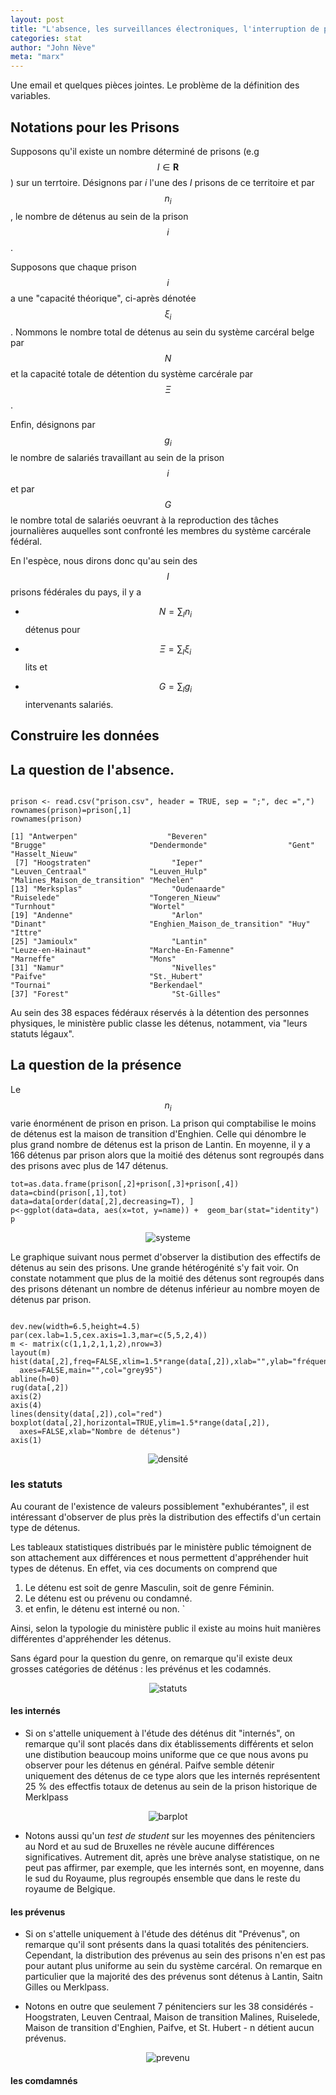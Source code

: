 ```yaml
---
layout: post
title: "L'absence, les surveillances électroniques, l'interruption de peine et le Virus : "
categories: stat
author: "John Nève"
meta: "marx"
---
```


Une email et quelques pièces jointes. Le problème de la définition des variables. 

## Notations pour les Prisons

Supposons qu'il existe un nombre déterminé de prisons (e.g $$ I \in \mathbf{R} $$) sur un terrtoire. Désignons par $i$ l'une des $I$ prisons de ce territoire et par $$ n_i $$, le nombre de détenus au sein de la prison $$i$$.

Supposons que chaque prison $$i$$ a une "capacité théorique", ci-après dénotée $$ \xi_i $$. Nommons le nombre total de détenus au sein du système carcéral belge par $$ N $$ et la capacité totale de détention du système carcérale par $$ \Xi $$. 

Enfin, désignons par $$g_i$$ le nombre de salariés travaillant au sein de la prison $$i$$ et par $$G$$ le nombre total de salariés oeuvrant à la reproduction des tâches journalières auquelles sont confronté les membres du système carcérale fédéral.

En l'espèce, nous dirons donc qu'au sein des $$I$$ prisons fédérales du pays, il y a

- $$ N = \sum_{I} n_{i} $$ détenus pour

- $$ \Xi = \sum_{I} \xi_{i} $$ lits et 

- $$ G = \sum_{I} g_{i} $$ intervenants salariés.


## Construire les données 



## La question de l'absence.

```{r}

prison <- read.csv("prison.csv", header = TRUE, sep = ";", dec =",")
rownames(prison)=prison[,1]
rownames(prison)

[1] "Antwerpen"                    "Beveren"                      "Brugge"                       "Dendermonde"                  "Gent"                         "Hasselt_Nieuw"               
 [7] "Hoogstraten"                  "Ieper"                        "Leuven_Centraal"              "Leuven_Hulp"                  "Malines_Maison_de_transition" "Mechelen"                    
[13] "Merksplas"                    "Oudenaarde"                   "Ruiselede"                    "Tongeren_Nieuw"               "Turnhout"                     "Wortel"                      
[19] "Andenne"                      "Arlon"                        "Dinant"                       "Enghien_Maison_de_transition" "Huy"                          "Ittre"                       
[25] "Jamioulx"                     "Lantin"                       "Leuze-en-Hainaut"             "Marche-En-Famenne"            "Marneffe"                     "Mons"                        
[31] "Namur"                        "Nivelles"                     "Paifve"                       "St._Hubert"                   "Tournai"                      "Berkendael"                  
[37] "Forest"                       "St-Gilles"                   
```

Au sein des 38 espaces fédéraux réservés à la détention des personnes physiques, le ministère public classe les détenus, notamment, via "leurs statuts légaux".


## La question de la présence

Le $$n_i$$ varie énorménent de prison en prison. La prison qui comptabilise le moins de détenus est la maison de transition d'Enghien. Celle qui dénombre le plus grand nombre de détenus est la prison de Lantin. En moyenne, il y a 166 détenus par prison alors que la moitié des détenus sont regroupés dans des prisons avec plus de 147 détenus. 

```{r} 
tot=as.data.frame(prison[,2]+prison[,3]+prison[,4])
data=cbind(prison[,1],tot)
data=data[order(data[,2],decreasing=T), ]
p<-ggplot(data=data, aes(x=tot, y=name)) +  geom_bar(stat="identity")
p
```

<div style="text-align: center"><img src="{{ site.baseurl }}/assets/histo_prison.jpg" alt="systeme"></div>

Le graphique suivant nous permet d'observer la distibution des effectifs de détenus au sein des prisons. Une grande hétérogénité s'y fait voir. On constate notamment que plus de la moitié des détenus sont regroupés dans des prisons détenant un nombre de détenus inférieur au nombre moyen de détenus par prison.


```{r}

dev.new(width=6.5,height=4.5)
par(cex.lab=1.5,cex.axis=1.3,mar=c(5,5,2,4))
m <- matrix(c(1,1,2,1,1,2),nrow=3)
layout(m)
hist(data[,2],freq=FALSE,xlim=1.5*range(data[,2]),xlab="",ylab="fréquence",
  axes=FALSE,main="",col="grey95")
abline(h=0)
rug(data[,2])
axis(2)
axis(4)
lines(density(data[,2]),col="red")
boxplot(data[,2],horizontal=TRUE,ylim=1.5*range(data[,2]),
  axes=FALSE,xlab="Nombre de détenus")
axis(1)
```

<div style="text-align: center"><img src="{{ site.baseurl }}/assets/boxplot.jpeg" alt="densité"></div>

### les statuts 


Au courant de l'existence de valeurs possiblement "exhubérantes", il est intéressant d'observer de plus près la distribution des effectifs d'un certain type de détenus. 

Les tableaux statistiques distribués par le ministère public témoignent de son attachement aux différences et nous permettent d'appréhender huit types de détenus. En effet, via ces documents on comprend que 

1. Le détenu est soit de genre Masculin, soit de genre Féminin. 
2. Le détenu est ou prévenu ou condamné. 
3. et enfin, le détenu est interné ou non. `

Ainsi, selon la typologie du ministère public il existe au moins huit manières différentes d'appréhender les détenus.

Sans égard pour la question du genre, on remarque qu'il existe deux grosses catégories de déténus : les prévénus et les codamnés.

<div style="text-align: center"><img src="{{ site.baseurl }}/assets/repart.jpg" alt="statuts"></div>

#### les internés

- Si on s'attelle uniquement à l'étude des déténus dit "internés", on remarque qu'il sont placés dans dix établissements   différents et selon une distibution beaucoup moins uniforme que ce que nous avons pu observer pour les détenus en général. Paifve semble détenir uniquement des détenus de ce type alors que les internés représentent 25 % des effectfis totaux de detenus au sein de la prison historique de Merklpass


<div style="text-align: center"><img src="{{ site.baseurl }}/assets/Intbarplot.jpeg" alt="barplot"></div>

- Notons aussi qu'un *test de student* sur les moyennes des pénitenciers au Nord et au sud de Bruxelles ne révèle aucune différences significatives. Autrement dit, après une brève analyse statistique, on ne peut pas affirmer, par exemple, que les internés sont, en moyenne, dans le sud du Royaume, plus regroupés ensemble que dans le reste du royaume de Belgique.

#### les prévenus 

- Si on s'attelle uniquement à l'étude des déténus dit "Prévenus", on remarque qu'il sont présents dans la quasi totalités des pénitenciers. Cependant, la distribution des prévenus au sein des prisons n'en est pas pour autant plus uniforme au sein du système carcéral. On remarque en particulier que la majorité des des prévenus sont détenus à Lantin, Saitn Gilles ou Merklpass. 

- Notons en outre que seulement 7 pénitenciers sur les 38  considérés - Hoogstraten, Leuven Centraal, Maison de transition Malines, Ruiselede, Maison de transition d'Enghien, Paifve, et St. Hubert - n détient aucun prévenus.

<div style="text-align: center"><img src="{{ site.baseurl }}/assets/prevenus.jpg" alt="prevenu"></div>


#### les comdamnés



